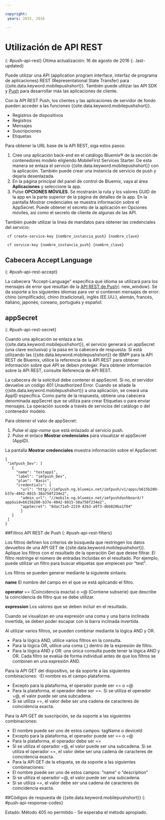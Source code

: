 ```yaml
---

copyright:
 years: 2015, 2016

---
```


# Utilización de API REST
{: #push-api-rest}
Última actualización: 16 de agosto de 2016
{: .last-updated}

Puede utilizar una API (application program interface, interfaz de programa de aplicaciones) REST (Representational State Transfer) para {{site.data.keyword.mobilepushshort}}. También puede utilizar las API SDK y [Push](https://mobile.{DomainName}/imfpushrestapidocs/) para desarrollar más las aplicaciones de cliente.

Con la API REST Push, los clientes y las aplicaciones de servidor de fondo pueden acceder a las funciones {{site.data.keyword.mobilepushshort}}.

- Registros de dispositivos
- Registros
- Mensajes
- Suscripciones
- Etiquetas

Para obtener la URL base de la API REST, siga estos pasos:

1. Cree una aplicación back-end en el catálogo Bluemix® de la sección de contenedores modelo eligiendo MobileFirst Services Starter. De esta manera se enlaza el servicio {{site.data.keyword.mobilepushshort}} con la aplicación. También puede crear una instancia de servicio de push y dejarla desenlazada. 
1. En la página principal del panel de control de Bluemix, vaya al área **Aplicaciones** y seleccione la app.
3. Pulse **OPCIONES MÓVILES**. Se mostrarán la ruta y los valores GUID de la app en la parte superior de la página de detalles de la app. En la pantalla Mostrar credenciales se muestra información sobre el AppSecret. Puede obtener el secreto de la aplicación en Opciones móviles, así como el secreto de cliente de algunas de las API.

También puede utilizar la línea de mandatos para obtener las credenciales del servicio:

```
 cf create-service-key {nombre_instancia_push} {nombre_clave}

 cf service-key {nombre_instancia_push} {nombre_clave}
```


## Cabecera Accept Language
{: #push-api-rest-accept}

La cabecera "Accept-Language" especifica qué idioma se utilizará para los mensajes de error que resultan de la [API REST de Push](https://mobile.{DomainName}/imfpushrestapidocs/){: new_window}. Se da soporte a los siguientes idiomas para ver si contienen mensajes de error:
                chino (simplificado), chino (tradicional), inglés (EE.UU.), alemán,
                francés, italiano, japonés, coreano, portugués y español.

## appSecret
{: #push-api-rest-secret}

Cuando una aplicación se enlaza a las {{site.data.keyword.mobilepushshort}}, el servicio generará un appSecret (una clave exclusiva) y la pasa en la cabecera de respuesta. Si está utilizando las {{site.data.keyword.mobilepushshort}} de IBM® para la API REST de Bluemix, utilice la referencia de la API REST para obtener información sobre qué API se deben proteger. Para obtener información sobre la API REST, consulte Referencia de API REST.

La cabecera de la solicitud debe contener el appSecret. Si no, el servidor devuelve un código 401
                Unauthorized Error. Cuando se añade la {{site.data.keyword.mobilepushshort}} a una aplicación, se creará una AppID específica. Como parte de la respuesta, obtiene una cabecera denominada appSecret que se utiliza para crear Etiquetas o para enviar mensajes. La operación sucede a través de servicios del catálogo o del
                contenedor modelo.

Para obtener el valor de appSecret:

1. Pulse el *app-name* que está enlazado al servicio
                        push.
2. Pulse el enlace **Mostrar credenciales** para visualizar el
                        appSecret (AppID).

La pantalla **Mostrar credenciales** muestra información sobre el
                AppSecret:

```
{
 "imfpush_Dev": [
   {
     "name": "testapp1",
     "label": "imfpush_Dev",
     "plan": "Basic",
     "credentials": {
       "url": "http://imfpush.ng.bluemix.net/imfpush/v1/apps/b615b280-b37e-4042-8815-38a758f234e2",
       "admin_url": "//mobile.ng.bluemix.net/imfpushdashboard/?appGuid=b615b280-b37e-4042-8815-38a758f234e2",
       "appSecret": "8dac71a5-2219-42b3-a9f3-dbb828ba1f04"  
       }
   }
 ]
}
``` 

##Filtros API REST de Push
{: #push-api-rest-filters}

Los filtros definen los criterios de búsqueda que restringen los datos devueltos de una API GET de {{site.data.keyword.mobilepushshort}}. Aplique los filtros con el resultado de la operación Get que desee filtrar. El filtro restringe el número de entradas incluidas en el resultado. Por ejemplo, puede utilizar un filtro para buscar etiquetas que empiecen por "test".  

Los filtros se pueden generar mediante la siguiente sintaxis:

**name**
El nombre del campo en el que se está aplicando el filtro.

**operator**
== (Coincidencia exacta) o =@ (Contiene subserie) que describe la coincidencia de filtro que se debe utilizar.

**expression**
Los valores que se deben incluir en el resultado.

Cuando se visualizan en una expresión una coma y una barra inclinada invertida, se deben
                poder escapar con la barra inclinada invertida.

Al utilizar varios filtros, se pueden combinar mediante la lógica AND y OR.

- Para la lógica AND, utilice varios filtros en la consulta.
- Para la lógica OR, utilice una coma (,) dentro de la expresión de filtro.
- Para la lógica AND y OR: una única consulta puede tener la lógica AND y OR. Cada filtro se evalúa de forma individual antes de que los filtros se combinen en una
                        expresión AND.

Para la API GET del dispositivo, se da soporte a las siguientes combinaciones:
-El nombre es el campo plataforma.
- Excepto para la plataforma, el operador puede ser == o =@
- Para la plataforma, el operador debe ser ==. Si se utiliza el operador =@, el valor puede ser una subcadena.
- Si se utiliza ==, el valor debe ser una cadena de caracteres de coincidencia exacta.

Para la API GET de suscripción, se da soporte a las siguientes combinaciones:

- El nombre puede ser uno de estos campos: tagName o deviceId
- Excepto para la plataforma, el operador puede ser == o =@
- Para la plataforma, el operador debe ser ==
- Si se utiliza el operador =@, el valor puede ser una subcadena. Si se utiliza el operador ==, el valor debe ser una cadena de caracteres de coincidencia exacta.
- Para la API GET de la etiqueta, se da soporte a las siguientes combinaciones:
- El nombre puede ser uno de estos campos: “name” o “description”
- Si se utiliza el operador =@, el valor puede ser una subcadena.
- Si se utiliza ==, el valor debe ser una cadena de caracteres de coincidencia exacta.


##Códigos de respuesta de {{site.data.keyword.mobilepushshort}}
{: #push-api-response-codes}

Estado: Método 405 no permitido - Se esperaba el método apropiado.
